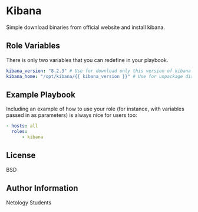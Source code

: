 Kibana
=========

Simple download binaries from official website and install kibana.

Role Variables
--------------
There is only two variables that you can redefine in your playbook.
```yaml
kibana_version: "8.2.3" # Use for download only this version of kibana
kibana_home: "/opt/kibana/{{ kibana_version }}" # Use for unpackage distro and create ES_HOME variable
```

Example Playbook
----------------

Including an example of how to use your role (for instance, with variables passed in as parameters) is always nice for users too:

```yaml
- hosts: all
  roles:
      - kibana
```

License
-------

BSD

Author Information
------------------

Netology Students
